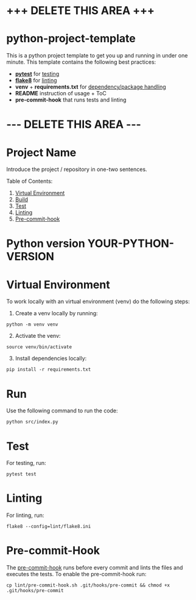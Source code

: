 # +++ DELETE THIS AREA +++
# python-project-template

This is a python project template to get you up and running in under one minute.
This template contains the following best practices:
- [**pytest**](https://docs.pytest.org/en/7.3.x/) for [testing](https://github.com/veilair/test-driven-development)
- [**flake8**](https://flake8.pycqa.org/en/latest/) for [linting](https://www.makeuseof.com/what-is-linting/)
- **venv** + **requirements.txt** for [dependency/package handling](https://docs.python.org/3/library/venv.html#:~:text=New%20in%20version%203.3.,installed%20in%20their%20site%20directories.)
- **README** instruction of usage + ToC
- **pre-commit-hook** that runs tests and linting


# --- DELETE THIS AREA ---
# Project Name
Introduce the project / repository in one-two sentences.

Table of Contents:
1. [Virtual Environment](#virtual-environment)<br/>
2. [Build](#build)<br/>
3. [Test](#test)<br/>
4. [Linting](#linting)<br/>
5. [Pre-commit-hook](#pre-commit-hook)<br/>

# Python version **YOUR-PYTHON-VERSION**

# Virtual Environment
To work locally with an virtual environment (venv) do the following steps:
1. Create a venv locally by running:
```
python -m venv venv
```
2. Activate the venv:
```
source venv/bin/activate
```
3. Install dependencies locally:
```
pip install -r requirements.txt
```

# Run
Use the following command to run the code:
```
python src/index.py
```

# Test
For testing, run:
```
pytest test
```

# Linting
For linting, run:
```
flake8 --config=lint/flake8.ini
```

# Pre-commit-Hook
The [pre-commit-hook](https://git-scm.com/book/en/v2/Customizing-Git-Git-Hooks) runs before every commit and lints the files and executes the tests.
To enable the pre-commit-hook run:
```
cp lint/pre-commit-hook.sh .git/hooks/pre-commit && chmod +x .git/hooks/pre-commit
```
